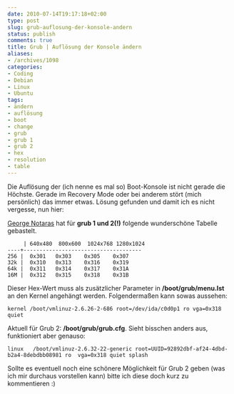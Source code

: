 ```yaml
---
date: 2010-07-14T19:17:18+02:00
type: post
slug: grub-auflosung-der-konsole-andern
status: publish
comments: true
title: Grub | Auflösung der Konsole ändern
aliases:
- /archives/1098
categories:
- Coding
- Debian
- Linux
- Ubuntu
tags:
- ändern
- auflösung
- boot
- change
- grub
- grub 1
- grub 2
- hex
- resolution
- table
---
```


Die Auflösung der (ich nenne es mal so) Boot-Konsole ist nicht gerade die Höchste. Gerade im Recovery Mode oder bei anderem stört (mich persönlich) das immer etwas.
Lösung gefunden und damit ich es nicht vergesse, nun hier:

[George Notaras](http://www.g-loaded.eu/2005/09/30/change-the-console-resolution/) hat für **grub 1 und 2(!)** folgende wunderschöne Tabelle gebastelt.


         | 640x480  800x600  1024x768 1280x1024
    ----+-------------------------------------
    256 |  0x301   0x303    0x305    0x307
    32k |  0x310   0x313    0x316    0x319
    64k |  0x311   0x314    0x317    0x31A
    16M |  0x312   0x315    0x318    0x31B


Dieser Hex-Wert muss als zusätzlicher Parameter in **/boot/grub/menu.lst** an den Kernel angehängt werden. Folgendermaßen kann sowas aussehen:
```
kernel /boot/vmlinuz-2.6.26-2-686 root=/dev/ida/c0d0p1 ro vga=0x318 quiet
```


Aktuell für Grub 2: **/boot/grub/grub.cfg**. Sieht bisschen anders aus, funktioniert aber genauso:
```
linux   /boot/vmlinuz-2.6.32-22-generic root=UUID=92892dbf-af24-4dbd-b2a4-8debdbb08981 ro  vga=0x318 quiet splash
```


Sollte es eventuell noch eine schönere Möglichkeit für Grub 2 geben (was ich mir durchaus vorstellen kann) bitte ich diese doch kurz zu kommentieren :)
